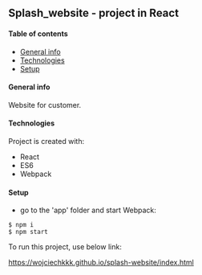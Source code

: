 ## Splash_website - project in React
#### Table of contents
* [General info](#general-info)
* [Technologies](#technologies)
* [Setup](#setup)

#### General info
Website for customer. 

	
#### Technologies
Project is created with:
* React
* ES6
* Webpack
	
#### Setup

- go to the 'app' folder and start Webpack:
```
$ npm i
$ npm start
```

To run this project, use below link:

https://wojciechkkk.github.io/splash-website/index.html
